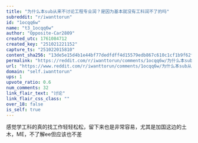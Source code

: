 ```yaml
---
title: "为什么本sub从来不讨论工程专业润？是因为基本就没有工科润不了的吗"
subreddit: "r/iwanttorun"
id: "1ocqq6w"
name: "t3_1ocqq6w"
author: "Opposite-Car2809"
created_utc: 1761084712
created_key: "251021221152"
capture_ts: "251022015810"
content_sha256: "13de5e15d4b1e44bf77dedfdff4d15579edb867c610c1cf1b9f62f951c829d79"
permalink: "https://reddit.com/r/iwanttorun/comments/1ocqq6w/为什么本sub从来不讨论工程专业润是因为基本就没有工科润不了的吗/"
url: "https://www.reddit.com/r/iwanttorun/comments/1ocqq6w/为什么本sub从来不讨论工程专业润是因为基本就没有工科润不了的吗/"
domain: "self.iwanttorun"
ups: 1
upvote_ratio: 0.6
num_comments: 32
link_flair_text: "讨论"
link_flair_css_class: ""
over_18: false
is_self: true
---
```


感觉学工科的真的找工作轻轻松松，留下来也是非常容易，尤其是加国这边的土木，ME，不了解ee但应该也不差
